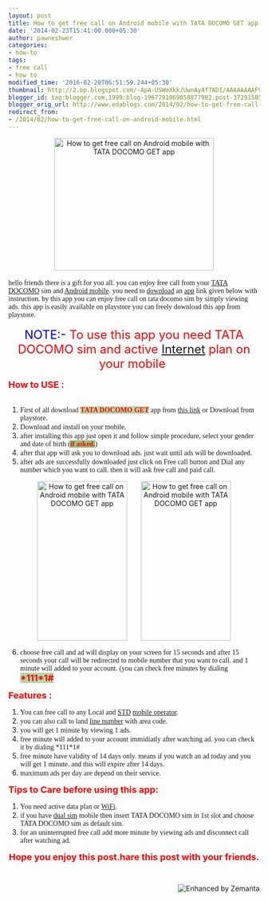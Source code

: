 ```yaml
---
layout: post
title: How to get free call on Android mobile with TATA DOCOMO GET app
date: '2014-02-23T15:41:00.000+05:30'
author: pawneshwer
categories:
- how-to
tags:
- free call
- how to
modified_time: '2016-02-20T06:51:59.244+05:30'
thumbnail: http://2.bp.blogspot.com/-ApA-USWmXkk/UwnAy4f7ADI/AAAAAAAAF90/UPt01r20V7I/s72-c/tata+docomo+GET.png
blogger_id: tag:blogger.com,1999:blog-1967791069058877982.post-3729158553686223647
blogger_orig_url: http://www.edablogs.com/2014/02/how-to-get-free-call-on-android-mobile.html
redirect_from:
- /2014/02/how-to-get-free-call-on-android-mobile.html
---
```


<div dir="ltr" style="text-align: left;" trbidi="on"><div style="text-align: right;"></div><div style="text-align: right;"></div><div class="separator" style="clear: both; text-align: center;"><a href="http://2.bp.blogspot.com/-ApA-USWmXkk/UwnAy4f7ADI/AAAAAAAAF90/UPt01r20V7I/s1600/tata+docomo+GET.png" imageanchor="1" style="margin-left: 1em; margin-right: 1em;"><img alt="How to get free call on Android mobile with TATA DOCOMO GET app" border="0" src="http://2.bp.blogspot.com/-ApA-USWmXkk/UwnAy4f7ADI/AAAAAAAAF90/UPt01r20V7I/s1600/tata+docomo+GET.png" height="266" title="How to get free call on Android mobile with TATA DOCOMO GET app" width="320" /></a></div><br /><span style="font-family: Georgia, Times New Roman, serif;">hello friends there is a gift for you all. you can enjoy free call from your <a class="zem_slink" href="http://www.tatadocomo.com/" rel="homepage" target="_blank" title="Tata DoCoMo">TATA DOCOMO</a> sim and <a class="zem_slink" href="http://code.google.com/android/" rel="homepage" target="_blank" title="Android">Android mobile</a>. you need to <a class="zem_slink" href="http://en.wikipedia.org/wiki/Uploading_and_downloading" rel="wikipedia" target="_blank" title="Uploading and downloading">download</a> an <a class="zem_slink" href="http://en.wikipedia.org/wiki/Mobile_app" rel="wikipedia" target="_blank" title="Mobile app">app</a> link given below with instruction. by this app you can enjoy free call on tata docomo sim by simply viewing ads. this app is easily available on playstore you can freely download this app from playstore.</span><br /><br /><div style="text-align: center;"><span style="font-size: x-large;"><span style="color: blue;">NOTE:-</span> <span style="color: red;">To use this app you need TATA DOCOMO sim and active <a class="zem_slink" href="http://en.wikipedia.org/wiki/Internet" rel="wikipedia" target="_blank" title="Internet">Internet</a> plan on your mobile&nbsp;</span></span></div><br /><span style="color: red; font-size: large;"><b>How to USE :</b></span><br /><br /><ol style="text-align: left;"><li><span style="font-family: Georgia, Times New Roman, serif;">First of all download <b><span style="background-color: #b6d7a8; color: red;">TATA DOCOMO GET</span> </b>app from <a href="https://play.google.com/store/apps/details?id=com.astpl.madcall" rel="nofollow" target="_blank">this link</a>&nbsp;or Download from playstore.</span></li><li><span style="font-family: Georgia, Times New Roman, serif;">Download and install on your mobile.&nbsp;</span></li><li><span style="font-family: Georgia, Times New Roman, serif;">after installing this app just open it and follow simple procedure, select your gender and date of birth (<span style="background-color: #93c47d; color: red;"><b>if asked.</b></span>)</span></li><li><span style="font-family: Georgia, Times New Roman, serif;">after that app will ask you to download ads. just wait until ads will be downloaded.</span></li><li><span style="font-family: Georgia, Times New Roman, serif;">after ads are successfully downloaded just click on Free call button and Dial any number which you want to call. then it will ask free call and paid call.</span></li></ol><div style="margin-left: 1em; margin-right: 1em; text-align: center;"><a href="http://3.bp.blogspot.com/-_p2ciZaKZeE/UwnFXm9hvuI/AAAAAAAAF-A/2Y9fwvg_rx0/s1600/Screenshot_2014-02-23-15-16-23.png" imageanchor="1" style="margin-left: 1em; margin-right: 1em;"><img alt="How to get free call on Android mobile with TATA DOCOMO GET app" border="0" src="http://3.bp.blogspot.com/-_p2ciZaKZeE/UwnFXm9hvuI/AAAAAAAAF-A/2Y9fwvg_rx0/s1600/Screenshot_2014-02-23-15-16-23.png" height="320" title="How to get free call on Android mobile with TATA DOCOMO GET app" width="180" /></a><a href="http://2.bp.blogspot.com/-WxDCsUMyHyc/UwnFYBH5cKI/AAAAAAAAF-E/tP0X2CqTsm8/s1600/Screenshot_2014-02-23-15-23-30.png" imageanchor="1" style="margin-left: 1em; margin-right: 1em;"><img alt="How to get free call on Android mobile with TATA DOCOMO GET app" border="0" src="http://2.bp.blogspot.com/-WxDCsUMyHyc/UwnFYBH5cKI/AAAAAAAAF-E/tP0X2CqTsm8/s1600/Screenshot_2014-02-23-15-23-30.png" height="320" title="How to get free call on Android mobile with TATA DOCOMO GET app" width="180" /></a></div><ol start="6" style="text-align: left;"><li><span style="font-family: Georgia, Times New Roman, serif;">choose free call and ad will display on your screen for 15 seconds and after 15 seconds your call will be redirected to mobile number that you want to call. and 1 minute will added to your account. (you can check free minutes by dialing</span> <b><span style="background-color: #b6d7a8; color: red; font-size: large;">*111*1#</span></b></li></ol><div><span style="color: red; font-size: large;"><b>Features :</b></span></div><div><ol style="text-align: left;"><li><span style="font-family: Georgia, Times New Roman, serif;">You can free call to any Local and <a class="zem_slink" href="http://en.wikipedia.org/wiki/Sexually_transmitted_disease" rel="wikipedia" target="_blank" title="Sexually transmitted disease">STD</a> <a class="zem_slink" href="http://en.wikipedia.org/wiki/Mobile_network_operator" rel="wikipedia" target="_blank" title="Mobile network operator">mobile operator</a>.</span></li><li><span style="font-family: Georgia, Times New Roman, serif;">you can also call to land <a class="zem_slink" href="http://en.wikipedia.org/wiki/Line_number" rel="wikipedia" target="_blank" title="Line number">line number</a> with area code.</span></li><li><span style="font-family: Georgia, Times New Roman, serif;">you will get 1 minute by viewing 1 ads.</span></li><li><span style="font-family: Georgia, Times New Roman, serif;">free minute will added to your account immidiatly after watching ad. you can check it by dialing *111*1#</span></li><li><span style="font-family: Georgia, Times New Roman, serif;">free minute have validity of 14 days only. means if you watch an ad today and you will get 1 minute. and this will expire after 14 days.</span></li><li><span style="font-family: Georgia, Times New Roman, serif;">maximum ads per day are depend on their service.</span></li></ol><div><span style="color: red; font-size: large;"><b>Tips to Care before using this app:</b></span></div></div><div><ol style="text-align: left;"><li><span style="font-family: Georgia, Times New Roman, serif;">You need active data plan or <a class="zem_slink" href="http://en.wikipedia.org/wiki/Wi-Fi" rel="wikipedia" target="_blank" title="Wi-Fi">WiFi</a>.</span></li><li><span style="font-family: Georgia, Times New Roman, serif;">if you have <a class="zem_slink" href="http://en.wikipedia.org/wiki/Dual_SIM" rel="wikipedia" target="_blank" title="Dual SIM">dual sim</a> mobile then insert TATA DOCOMO sim in 1st slot and choose TATA DOCOMO sim as default sim.</span></li><li><span style="font-family: Georgia, Times New Roman, serif;">for an uninterrupted free call add more minute by viewing ads and disconnect call after watching ad.</span></li></ol><div style="text-align: center;"><span style="color: red; font-size: large;"><b>Hope you enjoy this post.hare this post with your friends.</b></span></div></div><br /><br />  <div class="zemanta-pixie" style="height: 15px; margin-top: 10px;"><a class="zemanta-pixie-a" href="http://www.zemanta.com/?px" title="Enhanced by Zemanta"><img alt="Enhanced by Zemanta" class="zemanta-pixie-img" src="http://img.zemanta.com/zemified_e.png?x-id=9753a705-bf8d-4195-a094-d3f8b519d96f" style="border: none; float: right;" /></a></div></div>